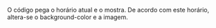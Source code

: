 O código pega o horário atual e o mostra. De acordo com este horário, altera-se o background-color e a imagem.
